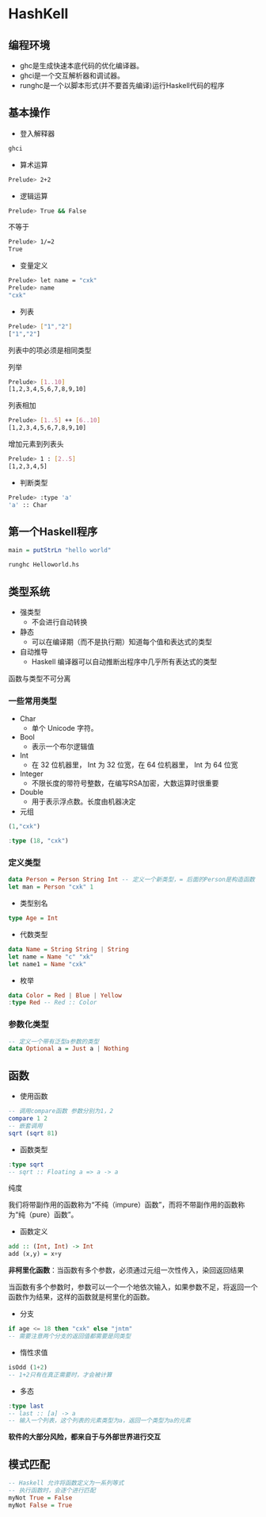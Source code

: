 # HashKell

## 编程环境

- ghc是生成快速本底代码的优化编译器。
- ghci是一个交互解析器和调试器。
- runghc是一个以脚本形式(并不要首先编译)运行Haskell代码的程序

## 基本操作

- 登入解释器

```sh
ghci
```

- 算术运算

```sh
Prelude> 2+2
```

- 逻辑运算

```sh
Prelude> True && False
```

不等于

```sh
Prelude> 1/=2
True
```

- 变量定义

```sh
Prelude> let name = "cxk"
Prelude> name
"cxk"
```

- 列表

```sh
Prelude> ["1","2"]
["1","2"]
```

列表中的项必须是相同类型

列举

```sh
Prelude> [1..10]
[1,2,3,4,5,6,7,8,9,10]
```

列表相加

```sh
Prelude> [1..5] ++ [6..10]
[1,2,3,4,5,6,7,8,9,10]
```

增加元素到列表头

```sh
Prelude> 1 : [2..5]
[1,2,3,4,5]
```

- 判断类型

```sh
Prelude> :type 'a'
'a' :: Char
```

## 第一个Haskell程序

```haskell
main = putStrLn "hello world"
```

```sh
runghc Helloworld.hs
```

## 类型系统

- 强类型
  - 不会进行自动转换
- 静态
  - 可以在编译期（而不是执行期）知道每个值和表达式的类型
- 自动推导
  - Haskell 编译器可以自动推断出程序中几乎所有表达式的类型

函数与类型不可分离

### 一些常用类型

- Char
  - 单个 Unicode 字符。
- Bool
  - 表示一个布尔逻辑值
- Int
  - 在 32 位机器里， Int 为 32 位宽，在 64 位机器里， Int 为 64 位宽
- Integer
  - 不限长度的带符号整数，在编写RSA加密，大数运算时很重要
- Double
  - 用于表示浮点数。长度由机器决定
- 元组

```haskell
(1,"cxk")
```

```haskell
:type (18, "cxk")
```

### 定义类型

```haskell
data Person = Person String Int -- 定义一个新类型，= 后面的Person是构造函数
let man = Person "cxk" 1
```

- 类型别名

```haskell
type Age = Int
```

- 代数类型

```haskell
data Name = String String | String
let name = Name "c" "xk"
let name1 = Name "cxk"
```

- 枚举

```haskell
data Color = Red | Blue | Yellow
:type Red -- Red :: Color
```

### 参数化类型

```haskell
-- 定义一个带有泛型a参数的类型
data Optional a = Just a | Nothing
```

## 函数

- 使用函数

```haskell
-- 调用compare函数 参数分别为1，2
compare 1 2
-- 嵌套调用
sqrt (sqrt 81)
```

- 函数类型

```haskell
:type sqrt
-- sqrt :: Floating a => a -> a
```

纯度

我们将带副作用的函数称为“不纯（impure）函数”，而将不带副作用的函数称为“纯（pure）函数”。

- 函数定义

```haskell
add :: (Int, Int) -> Int
add (x,y) = x+y
```

**非柯里化函数**：当函数有多个参数，必须通过元组一次性传入，染回返回结果

当函数有多个参数时，参数可以一个一个地依次输入，如果参数不足，将返回一个函数作为结果，这样的函数就是柯里化的函数。


- 分支

```haskell
if age <= 18 then "cxk" else "jntm"
-- 需要注意两个分支的返回值都需要是同类型
```

- 惰性求值

```haskell
isOdd (1+2)
-- 1+2只有在真正需要时，才会被计算
```

- 多态

```haskell
:type last
-- last :: [a] -> a
-- 输入一个列表，这个列表的元素类型为a，返回一个类型为a的元素
```

**软件的大部分风险，都来自于与外部世界进行交互**

## 模式匹配

```haskell
-- Haskell 允许将函数定义为一系列等式
-- 执行函数时，会逐个进行匹配
myNot True = False
myNot False = True
```